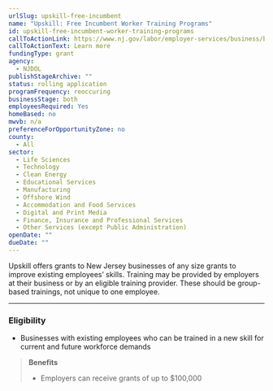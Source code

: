 ```yaml
---
urlSlug: upskill-free-incumbent
name: "Upskill: Free Incumbent Worker Training Programs"
id: upskill-free-incumbent-worker-training-programs
callToActionLink: https://www.nj.gov/labor/employer-services/business/businessprograms.shtml?open=specialty
callToActionText: Learn more
fundingType: grant
agency:
  - NJDOL
publishStageArchive: ""
status: rolling application
programFrequency: reoccuring
businessStage: both
employeesRequired: Yes
homeBased: no
mwvb: n/a
preferenceForOpportunityZone: no
county:
  - All
sector:
  - Life Sciences
  - Technology
  - Clean Energy
  - Educational Services
  - Manufacturing
  - Offshore Wind
  - Accommodation and Food Services
  - Digital and Print Media
  - Finance, Insurance and Professional Services
  - Other Services (except Public Administration)
openDate: ""
dueDate: ""
---
```


Upskill offers grants to New Jersey businesses of any size grants to improve existing employees’ skills. Training may be provided by employers at their business or by an eligible training provider. These should be group-based trainings, not unique to one employee.

---

### Eligibility

- Businesses with existing employees who can be trained in a new skill for current and future workforce demands

> **Benefits**
>
> - Employers can receive grants of up to $100,000
